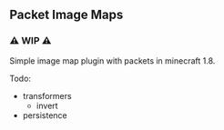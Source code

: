 ## Packet Image Maps

### ⚠️ WIP ⚠️

Simple image map plugin with packets in minecraft 1.8.

Todo:

- transformers
	- invert
- persistence